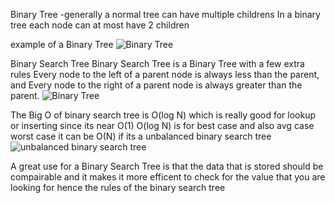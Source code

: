 Binary Tree
-generally a normal tree can have multiple childrens
In a binary tree each node can at most have 2 children

example of a Binary Tree
![Binary Tree](https://media.geeksforgeeks.org/wp-content/cdn-uploads/binary-tree-to-DLL.png)

Binary Search Tree
Binary Search Tree is a Binary Tree with a few extra rules
Every node to the left of a parent node is always less than the parent, and
Every node to the right of a parent node is always greater than the parent.
![Binary Tree](https://media.geeksforgeeks.org/wp-content/uploads/BSTSearch.png)

The Big O of binary search tree is O(log N) which is really good for lookup or inserting
since its near O(1)
O(log N) is for best case and also avg case
worst case it can be O(N) if its a unbalanced binary search tree
![unbalanced binary search tree](http://kamalmeet.com/wp-content/uploads/2015/08/bst_unbalanced.png)

A great use for a Binary Search Tree is that the data that is stored should be compairable and it makes it more efficent to check for the value that you are looking for hence the rules of the binary search tree
